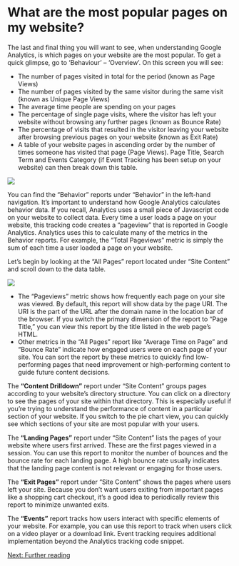 # What are the most popular pages on my website?

The last and final thing you will want to see, when understanding Google Analytics, is which pages on your website are the most popular. To get a quick glimpse, go to ‘Behaviour’ – ‘Overview’. On this screen you will see:

*   The number of pages visited in total for the period (known as Page Views)
*   The number of pages visited by the same visitor during the same visit (known as Unique Page Views)
*   The average time people are spending on your pages
*   The percentage of single page visits, where the visitor has left your website without browsing any further pages (known as Bounce Rate)
*   The percentage of visits that resulted in the visitor leaving your website after browsing previous pages on your website (known as Exit Rate)
*   A table of your website pages in ascending order by the number of times someone has visited that page (Page Views). Page Title, Search Term and Events Category (if Event Tracking has been setup on your website) can then break down this table.

![](/public/images/what-are-the-most-popular-pages.jpg?width=500&height=375)

You can find the “Behavior” reports under “Behavior” in the left-hand navigation. It’s important to understand how Google Analytics calculates behavior data. If you recall, Analytics uses a small piece of Javascript code on your website to collect data. Every time a user loads a page on your website, this tracking code creates a “pageview” that is reported in Google Analytics. Analytics uses this to calculate many of the metrics in the Behavior reports. For example, the “Total Pageviews” metric is simply the sum of each time a user loaded a page on your website.

Let’s begin by looking at the “All Pages” report located under “Site Content” and scroll down to the data table.

![](/public/images/behaviour-reports-2.jpg?width=500&height=250)

*   The “Pageviews” metric shows how frequently each page on your site was viewed. By default, this report will show data by the page URI. The URI is the part of the URL after the domain name in the location bar of the browser. If you switch the primary dimension of the report to “Page Title,” you can view this report by the title listed in the web page’s HTML.
*   Other metrics in the “All Pages” report like “Average Time on Page” and “Bounce Rate” indicate how engaged users were on each page of your site. You can sort the report by these metrics to quickly find low-performing pages that need improvement or high-performing content to guide future content decisions.

The **“Content Drilldown”** report under “Site Content” groups pages according to your website’s directory structure. You can click on a directory to see the pages of your site within that directory. This is especially useful if you’re trying to understand the performance of content in a particular section of your website. If you switch to the pie chart view, you can quickly see which sections of your site are most popular with your users.

The **“Landing Pages”** report under “Site Content” lists the pages of your website where users first arrived. These are the first pages viewed in a session. You can use this report to monitor the number of bounces and the bounce rate for each landing page. A high bounce rate usually indicates that the landing page content is not relevant or engaging for those users.

The **“Exit Pages”** report under “Site Content” shows the pages where users left your site. Because you don’t want users exiting from important pages like a shopping cart checkout, it’s a good idea to periodically review this report to minimize unwanted exits.

The **“Events”** report tracks how users interact with specific elements of your website. For example, you can use this report to track when users click on a video player or a download link. Event tracking requires additional implementation beyond the Analytics tracking code snippet.

[Next: Further reading](google-analytics-further-reading)